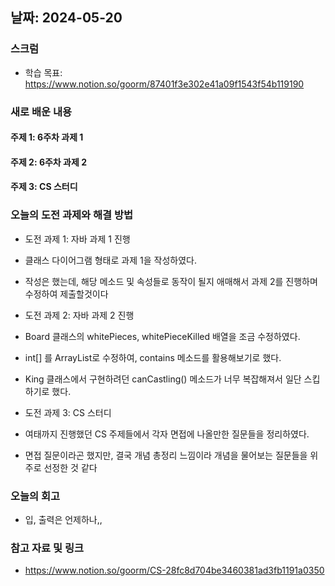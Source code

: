 ## 날짜: 2024-05-20

### 스크럼
- 학습 목표: https://www.notion.so/goorm/87401f3e302e41a09f1543f54b119190

### 새로 배운 내용
#### 주제 1: 6주차 과제 1

#### 주제 2: 6주차 과제 2

#### 주제 3: CS 스터디

### 오늘의 도전 과제와 해결 방법
- 도전 과제 1: 자바 과제 1 진행
- 클래스 다이어그램 형태로 과제 1을 작성하였다.
- 작성은 했는데, 해당 메소드 및 속성들로 동작이 될지 애매해서 과제 2를 진행하며 수정하여 제출할것이다

- 도전 과제 2: 자바 과제 2 진행
- Board 클래스의 whitePieces, whitePieceKilled 배열을 조금 수정하였다.
- int[] 를 ArrayList<Piece>로 수정하여, contains 메소드를 활용해보기로 했다.
- King 클래스에서 구현하려던 canCastling() 메소드가 너무 복잡해져서 일단 스킵하기로 했다.

- 도전 과제 3: CS 스터디
- 여태까지 진행했던 CS 주제들에서 각자 면접에 나올만한 질문들을 정리하였다.
- 면접 질문이라곤 했지만, 결국 개념 총정리 느낌이라 개념을 물어보는 질문들을 위주로 선정한 것 같다

### 오늘의 회고
- 입, 출력은 언제하나,,

### 참고 자료 및 링크
- https://www.notion.so/goorm/CS-28fc8d704be3460381ad3fb1191a0350

